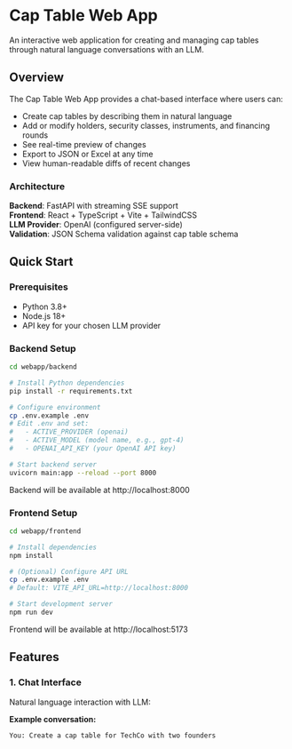 # Cap Table Web App

An interactive web application for creating and managing cap tables through natural language conversations with an LLM.

## Overview

The Cap Table Web App provides a chat-based interface where users can:
- Create cap tables by describing them in natural language
- Add or modify holders, security classes, instruments, and financing rounds
- See real-time preview of changes
- Export to JSON or Excel at any time
- View human-readable diffs of recent changes

### Architecture

**Backend**: FastAPI with streaming SSE support  
**Frontend**: React + TypeScript + Vite + TailwindCSS  
**LLM Provider**: OpenAI (configured server-side)  
**Validation**: JSON Schema validation against cap table schema

## Quick Start

### Prerequisites

- Python 3.8+
- Node.js 18+
- API key for your chosen LLM provider

### Backend Setup

```bash
cd webapp/backend

# Install Python dependencies
pip install -r requirements.txt

# Configure environment
cp .env.example .env
# Edit .env and set:
#   - ACTIVE_PROVIDER (openai)
#   - ACTIVE_MODEL (model name, e.g., gpt-4)
#   - OPENAI_API_KEY (your OpenAI API key)

# Start backend server
uvicorn main:app --reload --port 8000
```

Backend will be available at http://localhost:8000

### Frontend Setup

```bash
cd webapp/frontend

# Install dependencies
npm install

# (Optional) Configure API URL
cp .env.example .env
# Default: VITE_API_URL=http://localhost:8000

# Start development server
npm run dev
```

Frontend will be available at http://localhost:5173

## Features

### 1. Chat Interface

Natural language interaction with LLM:

**Example conversation:**
```
You: Create a cap table for TechCo with two founders